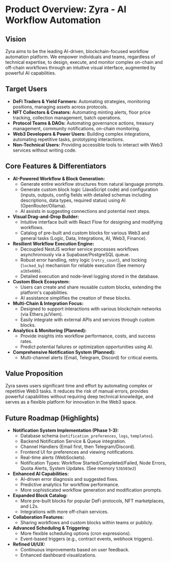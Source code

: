 # Product Overview: Zyra - AI Workflow Automation

## Vision

Zyra aims to be the leading AI-driven, blockchain-focused workflow automation platform. We empower individuals and teams, regardless of technical expertise, to design, execute, and monitor complex on-chain and off-chain workflows through an intuitive visual interface, augmented by powerful AI capabilities.

## Target Users

-   **DeFi Traders & Yield Farmers:** Automating strategies, monitoring positions, managing assets across protocols.
-   **NFT Collectors & Creators:** Automating minting alerts, floor price tracking, collection management, batch operations.
-   **Protocol Teams & DAOs:** Automating governance actions, treasury management, community notifications, on-chain monitoring.
-   **Web3 Developers & Power Users:** Building complex integrations, automating repetitive tasks, prototyping interactions.
-   **Non-Technical Users:** Providing accessible tools to interact with Web3 services without writing code.

## Core Features & Differentiators

-   **AI-Powered Workflow & Block Generation:**
    -   Generate entire workflow structures from natural language prompts.
    -   Generate custom block logic (JavaScript code) and configuration (inputs, outputs, config fields with detailed schemas including descriptions, data types, required status) using AI (OpenRouter/Ollama).
    -   AI assists in suggesting connections and potential next steps.
-   **Visual Drag-and-Drop Builder:**
    -   Intuitive interface built with React Flow for designing and modifying workflows.
    -   Catalog of pre-built and custom blocks for various Web3 and general tasks (Logic, Data, Integrations, AI, Web3, Finance).
-   **Resilient Workflow Execution Engine:**
    -   Decoupled NestJS worker service processes workflows asynchronously via a Supabase/PostgreSQL queue.
    -   Robust error handling, retry logic (`retry_count`), and locking (`locked_by`) mechanism for reliable execution (See memory `a1b5e606`).
    -   Detailed execution and node-level logging stored in the database.
-   **Custom Block Ecosystem:**
    -   Users can create and share reusable custom blocks, extending the platform's capabilities.
    -   AI assistance simplifies the creation of these blocks.
-   **Multi-Chain & Integration Focus:**
    -   Designed to support interactions with various blockchain networks (via Ethers.js/Viem).
    -   Easily integrate with external APIs and services through custom blocks.
-   **Analytics & Monitoring (Planned):**
    -   Provide insights into workflow performance, costs, and success rates.
    -   Predict potential failures or optimization opportunities using AI.
-   **Comprehensive Notification System (Planned):**
    -   Multi-channel alerts (Email, Telegram, Discord) for critical events.

## Value Proposition

Zyra saves users significant time and effort by automating complex or repetitive Web3 tasks. It reduces the risk of manual errors, provides powerful capabilities without requiring deep technical knowledge, and serves as a flexible platform for innovation in the Web3 space.

## Future Roadmap (Highlights)

-   **Notification System Implementation (Phase 1-3):**
    -   Database schema (`notification_preferences`, `logs`, `templates`).
    -   Backend Notification Service & Queue integration.
    -   Channel Handlers (Email first, then Telegram/Discord).
    -   Frontend UI for preferences and viewing notifications.
    -   Real-time alerts (WebSockets).
    -   Notification Types: Workflow Started/Completed/Failed, Node Errors, Quota Alerts, System Updates. (See memory `53b503e2`)
-   **Enhanced AI Capabilities:**
    -   AI-driven error diagnosis and suggested fixes.
    -   Predictive analytics for workflow performance.
    -   More sophisticated workflow generation and modification prompts.
-   **Expanded Block Catalog:**
    -   More pre-built blocks for popular DeFi protocols, NFT marketplaces, and L2s.
    -   Integrations with more off-chain services.
-   **Collaboration Features:**
    -   Sharing workflows and custom blocks within teams or publicly.
-   **Advanced Scheduling & Triggering:**
    -   More flexible scheduling options (cron expressions).
    -   Event-based triggers (e.g., contract events, webhook triggers).
-   **Refined UI/UX:**
    -   Continuous improvements based on user feedback.
    -   Enhanced dashboard visualizations.
